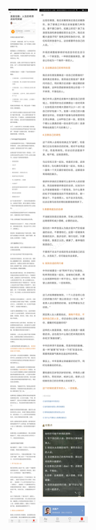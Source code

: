 ![](../../images/2017年11月/GX1107英雄攻略：人生的停滞该如何突破.jpg)
![](../../images/2017年11月/GX1107英雄攻略：人生的停滞该如何突破2.jpg)
